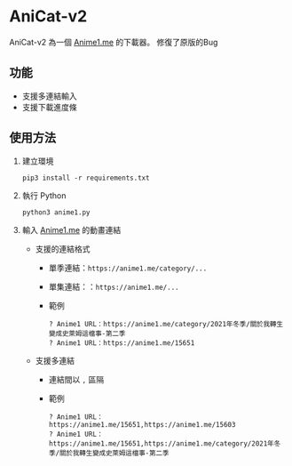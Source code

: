 # AniCat-v2

AniCat-v2 為一個 [Anime1.me](https://anime1.me/) 的下載器。
修復了原版的Bug

## 功能
- 支援多連結輸入
- 支援下載進度條

## 使用方法

1. 建立環境
    
    ```
    pip3 install -r requirements.txt 
    ```

2. 執行 Python

    ```
    python3 anime1.py 
    ```

3. 輸入 [Anime1.me](https://anime1.me/) 的動畫連結

    - 支援的連結格式
        
        - 單季連結：`https://anime1.me/category/...`
        - 單集連結：：`https://anime1.me/...`
        - 範例
        
            ```
            ? Anime1 URL：https://anime1.me/category/2021年冬季/關於我轉生變成史萊姆這檔事-第二季
            ? Anime1 URL：https://anime1.me/15651
            ```
    - 支援多連結
        - 連結間以 `,` 區隔
        - 範例
            
            ```
            ? Anime1 URL：https://anime1.me/15651,https://anime1.me/15603
            ? Anime1 URL：https://anime1.me/15651,https://anime1.me/category/2021年冬季/關於我轉生變成史萊姆這檔事-第二季
            ```
